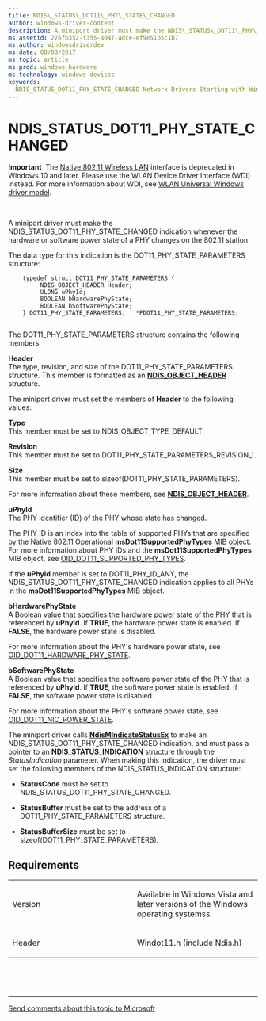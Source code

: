 ```yaml
---
title: NDIS\_STATUS\_DOT11\_PHY\_STATE\_CHANGED
author: windows-driver-content
description: A miniport driver must make the NDIS\_STATUS\_DOT11\_PHY\_STATE\_CHANGED indication whenever the hardware or software power state of a PHY changes on the 802.11 station.
ms.assetid: 276fb352-f355-4047-adce-ef9e51b5c1b7
ms.author: windowsdriverdev
ms.date: 08/08/2017
ms.topic: article
ms.prod: windows-hardware
ms.technology: windows-devices
keywords: 
 -NDIS_STATUS_DOT11_PHY_STATE_CHANGED Network Drivers Starting with Windows Vista
---
```


# NDIS\_STATUS\_DOT11\_PHY\_STATE\_CHANGED


**Important**  The [Native 802.11 Wireless LAN](https://msdn.microsoft.com/library/windows/hardware/ff560690) interface is deprecated in Windows 10 and later. Please use the WLAN Device Driver Interface (WDI) instead. For more information about WDI, see [WLAN Universal Windows driver model](https://msdn.microsoft.com/library/windows/hardware/dn897672).

 

A miniport driver must make the NDIS\_STATUS\_DOT11\_PHY\_STATE\_CHANGED indication whenever the hardware or software power state of a PHY changes on the 802.11 station.

The data type for this indication is the DOT11\_PHY\_STATE\_PARAMETERS structure:

```ManagedCPlusPlus
    typedef struct DOT11_PHY_STATE_PARAMETERS {
         NDIS_OBJECT_HEADER Header;
         ULONG uPhyId;
         BOOLEAN bHardwarePhyState;
         BOOLEAN bSoftwarePhyState;
    } DOT11_PHY_STATE_PARAMETERS,   *PDOT11_PHY_STATE_PARAMETERS;
  
```

The DOT11\_PHY\_STATE\_PARAMETERS structure contains the following members:

<a href="" id="header"></a>**Header**  
The type, revision, and size of the DOT11\_PHY\_STATE\_PARAMETERS structure. This member is formatted as an [**NDIS\_OBJECT\_HEADER**](https://msdn.microsoft.com/library/windows/hardware/ff566588) structure.

The miniport driver must set the members of **Header** to the following values:

<a href="" id="type"></a>**Type**  
This member must be set to NDIS\_OBJECT\_TYPE\_DEFAULT.

<a href="" id="revision"></a>**Revision**  
This member must be set to DOT11\_PHY\_STATE\_PARAMETERS\_REVISION\_1.

<a href="" id="size"></a>**Size**  
This member must be set to sizeof(DOT11\_PHY\_STATE\_PARAMETERS).

For more information about these members, see [**NDIS\_OBJECT\_HEADER**](https://msdn.microsoft.com/library/windows/hardware/ff566588).

<a href="" id="uphyid"></a>**uPhyId**  
The PHY identifier (ID) of the PHY whose state has changed.

The PHY ID is an index into the table of supported PHYs that are specified by the Native 802.11 Operational **msDot11SupportedPhyTypes** MIB object. For more information about PHY IDs and the **msDot11SupportedPhyTypes** MIB object, see [OID\_DOT11\_SUPPORTED\_PHY\_TYPES](oid-dot11-supported-phy-types.md).

If the **uPhyId** member is set to DOT11\_PHY\_ID\_ANY, the NDIS\_STATUS\_DOT11\_PHY\_STATE\_CHANGED indication applies to all PHYs in the **msDot11SupportedPhyTypes** MIB object.

<a href="" id="bhardwarephystate"></a>**bHardwarePhyState**  
A Boolean value that specifies the hardware power state of the PHY that is referenced by **uPhyId**. If **TRUE**, the hardware power state is enabled. If **FALSE**, the hardware power state is disabled.

For more information about the PHY's hardware power state, see [OID\_DOT11\_HARDWARE\_PHY\_STATE](oid-dot11-hardware-phy-state.md).

<a href="" id="bsoftwarephystate"></a>**bSoftwarePhyState**  
A Boolean value that specifies the software power state of the PHY that is referenced by **uPhyId**. If **TRUE**, the software power state is enabled. If **FALSE**, the software power state is disabled.

For more information about the PHY's software power state, see [OID\_DOT11\_NIC\_POWER\_STATE](oid-dot11-nic-power-state.md).

The miniport driver calls [**NdisMIndicateStatusEx**](https://msdn.microsoft.com/library/windows/hardware/ff563600) to make an NDIS\_STATUS\_DOT11\_PHY\_STATE\_CHANGED indication, and must pass a pointer to an [**NDIS\_STATUS\_INDICATION**](https://msdn.microsoft.com/library/windows/hardware/ff567373) structure through the *StatusIndication* parameter. When making this indication, the driver must set the following members of the NDIS\_STATUS\_INDICATION structure:

-   **StatusCode** must be set to NDIS\_STATUS\_DOT11\_PHY\_STATE\_CHANGED.

-   **StatusBuffer** must be set to the address of a DOT11\_PHY\_STATE\_PARAMETERS structure.

-   **StatusBufferSize** must be set to sizeof(DOT11\_PHY\_STATE\_PARAMETERS).

Requirements
------------

<table>
<colgroup>
<col width="50%" />
<col width="50%" />
</colgroup>
<tbody>
<tr class="odd">
<td><p>Version</p></td>
<td><p>Available in Windows Vista and later versions of the Windows operating systemss.</p></td>
</tr>
<tr class="even">
<td><p>Header</p></td>
<td>Windot11.h (include Ndis.h)</td>
</tr>
</tbody>
</table>

 

 


--------------------
[Send comments about this topic to Microsoft](mailto:wsddocfb@microsoft.com?subject=Documentation%20feedback%20%5Bnetvista\netvista%5D:%20NDIS_STATUS_DOT11_PHY_STATE_CHANGED%20%20RELEASE:%20%288/8/2017%29&body=%0A%0APRIVACY%20STATEMENT%0A%0AWe%20use%20your%20feedback%20to%20improve%20the%20documentation.%20We%20don't%20use%20your%20email%20address%20for%20any%20other%20purpose,%20and%20we'll%20remove%20your%20email%20address%20from%20our%20system%20after%20the%20issue%20that%20you're%20reporting%20is%20fixed.%20While%20we're%20working%20to%20fix%20this%20issue,%20we%20might%20send%20you%20an%20email%20message%20to%20ask%20for%20more%20info.%20Later,%20we%20might%20also%20send%20you%20an%20email%20message%20to%20let%20you%20know%20that%20we've%20addressed%20your%20feedback.%0A%0AFor%20more%20info%20about%20Microsoft's%20privacy%20policy,%20see%20http://privacy.microsoft.com/default.aspx. "Send comments about this topic to Microsoft")


